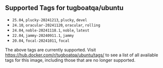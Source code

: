 ## Supported Tags for tugboatqa/ubuntu

* `25.04`, `plucky-20241213`, `plucky`, `devel`
* `24.10`, `oracular-20241120`, `oracular`, `rolling`
* `24.04`, `noble-20241118.1`, `noble`, `latest`
* `22.04`, `jammy-20240911.1`, `jammy`
* `20.04`, `focal-20241011`, `focal`

The above tags are currently supported. Visit https://hub.docker.com/r/tugboatqa/ubuntu/tags/ to see a list of all available tags for this image, including those that are no longer supported.
